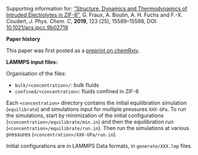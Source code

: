 Supporting information for: [“Structure, Dynamics and Thermodynamics of Intruded Electrolytes in ZIF-8”](https://doi.org/10.1021/acs.jpcc.9b02718), G. Fraux, A. Boutin, A. H. Fuchs and F.-X. Coudert, _J. Phys. Chem. C_, **2019**, 123 (25), 15589–15598, DOI: [10.1021/acs.jpcc.9b02718](https://doi.org/10.1021/acs.jpcc.9b02718)


**Paper history**

This paper was first posted as a [preprint on chemRxiv](https://doi.org/10.26434/chemrxiv.8052716).


**LAMMPS input files:**

Organisation of the files:
- `bulk/<concentration>/`: bulk fluids
- `confined/<concentration>`: fluids confined in ZIF-8

Each `<concentration>` directory contains the initial equilibration simulation
(`equilibrate`) and simulations input for multiple pressures `XXX-GPa`. To run
the simulations, start by minimization of the initial configurations
(`<concentration>/equilibrate/min.in`) and then the equilibration run
(`<concentration>/equilibrate/run.in`). Then run the simulations at various
pressures (`<concentration>/XXX-GPa/run.in`).

Initial configurations are in LAMMPS Data formats, in `generate/XXX.lmp` files.
